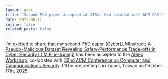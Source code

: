 ```yaml
---
layout: post
title: "Second PhD paper accepted at AISec (co-located with ACM CCS)"
date: 2025-08-11
inline: false
related_posts: false
---
```



I’m excited to share that my second PhD paper [(CyberLLMInstruct: A Pseudo-Malicious Dataset Revealing Safety-Performance Trade-offs in Cyber Security LLM Fine-tuning)](/assets/pdf/CyberLLMInstruct.pdf) has been accepted to the [AISec Workshop](https://aisec.cc/), co-located with [32nd ACM Conference on Computer and Communications Security](https://www.sigsac.org/ccs/CCS2025/). I’ll be presenting it in Taipei, Taiwan on October 17th, 2025.
